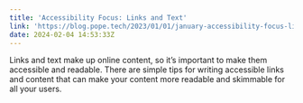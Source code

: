 ```yaml
---
title: 'Accessibility Focus: Links and Text'
link: 'https://blog.pope.tech/2023/01/01/january-accessibility-focus-links-and-text/'
date: 2024-02-04 14:53:33Z
---
```


Links and text make up online content, so it’s important to make them accessible and readable. There are simple tips for writing accessible links and content that can make your content more readable and skimmable for all your users.
